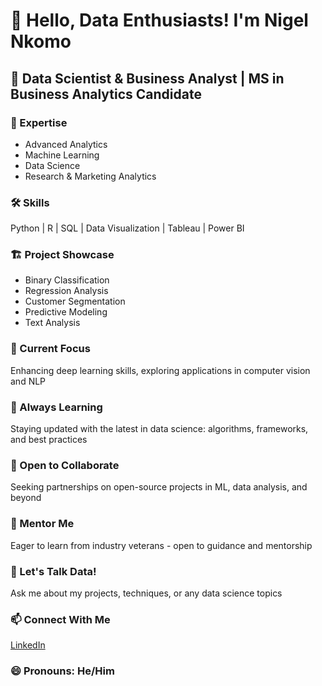 # 👋 Hello, Data Enthusiasts! I'm Nigel Nkomo

## 🚀 Data Scientist & Business Analyst | MS in Business Analytics Candidate

### 💼 Expertise
- Advanced Analytics
- Machine Learning
- Data Science
- Research & Marketing Analytics

### 🛠️ Skills
Python | R | SQL | Data Visualization | Tableau | Power BI

### 🏗️ Project Showcase
- Binary Classification
- Regression Analysis
- Customer Segmentation
- Predictive Modeling
- Text Analysis

### 🔭 Current Focus
Enhancing deep learning skills, exploring applications in computer vision and NLP

### 🌱 Always Learning
Staying updated with the latest in data science: algorithms, frameworks, and best practices

### 👯 Open to Collaborate
Seeking partnerships on open-source projects in ML, data analysis, and beyond

### 🤝 Mentor Me
Eager to learn from industry veterans - open to guidance and mentorship

### 💬 Let's Talk Data!
Ask me about my projects, techniques, or any data science topics

### 📫 Connect With Me
[LinkedIn](https://www.linkedin.com/in/nigel-nkomo)

### 😄 Pronouns: He/Him
